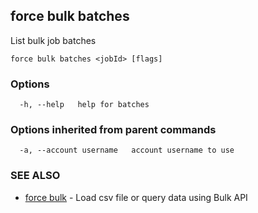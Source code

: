 ## force bulk batches

List bulk job batches

```
force bulk batches <jobId> [flags]
```

### Options

```
  -h, --help   help for batches
```

### Options inherited from parent commands

```
  -a, --account username   account username to use
```

### SEE ALSO

* [force bulk](force_bulk.md)	 - Load csv file or query data using Bulk API

